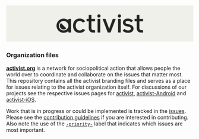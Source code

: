 <div align="center">
  <a href="https://github.com/activist-org/Organization"><img src="https://raw.githubusercontent.com/activist-org/Organization/main/logo/activistGitHubOrgBanner.png" width=1024 alt="activist Logo"></a>
</div>

### Organization files

[**activist.org**](http://activist.org/) is a network for sociopolitical action that allows people the world over to coordinate and collaborate on the issues that matter most. This repository contains all the activist branding files and serves as a place for issues relating to the activist organization itself. For discussions of our projects see the respective issues pages for [activist](https://github.com/activist-org/activist), [activist-Android](https://github.com/activist-org/activist-Android) and [activist-iOS](https://github.com/activist-org/activist-iOS).

Work that is in progress or could be implemented is tracked in the [issues](https://github.com/activist-org/Organization/issues). Please see the [contribution guidelines](https://github.com/activist-org/Organization/blob/main/CONTRIBUTING.md) if you are interested in contributing. Also note the use of the [`-priority-`](https://github.com/activist-org/Organization/labels/-priority-) label that indicates which issues are most important.
